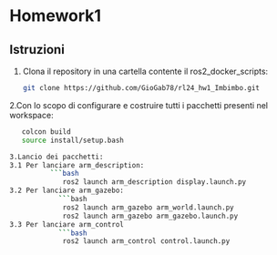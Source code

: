 # Homework1

## Istruzioni 
1. Clona il repository in una cartella contente il ros2_docker_scripts:
   ```bash
   git clone https://github.com/GioGab78/rl24_hw1_Imbimbo.git

2.Con lo scopo di configurare e costruire tutti i pacchetti presenti nel workspace:
   ```bash
      colcon build
      source install/setup.bash

3.Lancio dei pacchetti:
   3.1 Per lanciare arm_description:
             ```bash
                ros2 launch arm_description display.launch.py
   3.2 Per lanciare arm_gazebo:
               ```bash
                ros2 launch arm_gazebo arm_world.launch.py
                ros2 launch arm_gazebo arm_gazebo.launch.py
   3.3 Per lanciare arm_control
               ```bash
                ros2 launch arm_control control.launch.py
                 
